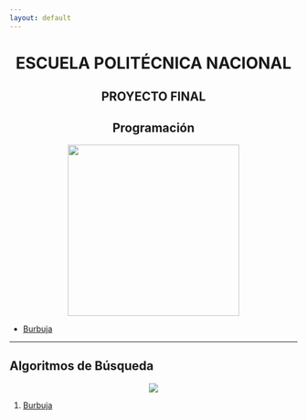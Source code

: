 ```yaml
---
layout: default
---
```

<center><h1>ESCUELA POLITÉCNICA NACIONAL</h1></center>
<center><h2>PROYECTO FINAL</h2></center>
<center><h2>Programación</h2></center>
<div align="center">
<img src="https://www.ecured.cu/images/f/f3/Escuela_politecnica_nacional.jpg" width="300" height="300">
</div>
<ul>
  <li><a href="https://github.com/Byrontosh/progra/tree/demo" target="_blank">Burbuja</a></li>
</ul>
<hr>
<h2>Algoritmos de Búsqueda</h2>
<div align="center">
<img src="https://encrypted-tbn0.gstatic.com/images?q=tbn%3AANd9GcT80aoB0F1j-BIij97MMvrSJp8hiiM5BiR1LQ&usqp=CAU">
</div>
<ol>
  <li><a href="https://github.com/Byrontosh/progra/tree/demo">Burbuja</a></li>
</ol>

</head>
<body>
